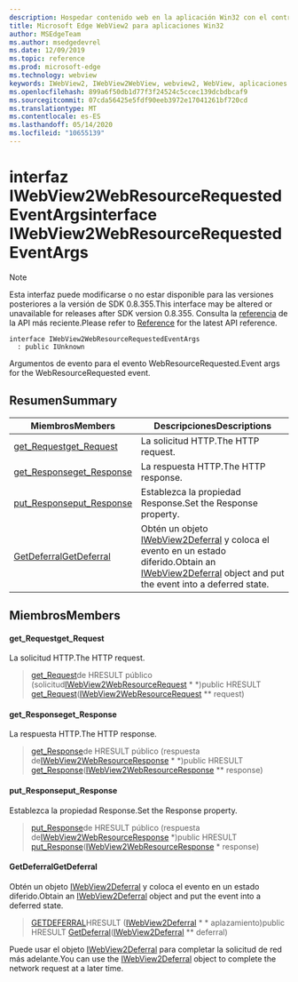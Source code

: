 ```yaml
---
description: Hospedar contenido web en la aplicación Win32 con el control Microsoft Edge WebView2
title: Microsoft Edge WebView2 para aplicaciones Win32
author: MSEdgeTeam
ms.author: msedgedevrel
ms.date: 12/09/2019
ms.topic: reference
ms.prod: microsoft-edge
ms.technology: webview
keywords: IWebView2, IWebView2WebView, webview2, WebView, aplicaciones Win32, Win32, Edge
ms.openlocfilehash: 899a6f50db1d77f3f24524c5ccec139dcbdbcaf9
ms.sourcegitcommit: 07cda56425e5fdf90eeb3972e17041261bf720cd
ms.translationtype: MT
ms.contentlocale: es-ES
ms.lasthandoff: 05/14/2020
ms.locfileid: "10655139"
---
```

# <span data-ttu-id="0209d-104">interfaz IWebView2WebResourceRequestedEventArgs</span><span class="sxs-lookup"><span data-stu-id="0209d-104">interface IWebView2WebResourceRequestedEventArgs</span></span> 

> [!NOTE]
> <span data-ttu-id="0209d-105">Esta interfaz puede modificarse o no estar disponible para las versiones posteriores a la versión de SDK 0.8.355.</span><span class="sxs-lookup"><span data-stu-id="0209d-105">This interface may be altered or unavailable for releases after SDK version 0.8.355.</span></span> <span data-ttu-id="0209d-106">Consulta la [referencia](../../../webview2-api-reference.md) de la API más reciente.</span><span class="sxs-lookup"><span data-stu-id="0209d-106">Please refer to [Reference](../../../webview2-api-reference.md) for the latest API reference.</span></span>

```
interface IWebView2WebResourceRequestedEventArgs
  : public IUnknown
```

<span data-ttu-id="0209d-107">Argumentos de evento para el evento WebResourceRequested.</span><span class="sxs-lookup"><span data-stu-id="0209d-107">Event args for the WebResourceRequested event.</span></span>

## <span data-ttu-id="0209d-108">Resumen</span><span class="sxs-lookup"><span data-stu-id="0209d-108">Summary</span></span>

 <span data-ttu-id="0209d-109">Miembros</span><span class="sxs-lookup"><span data-stu-id="0209d-109">Members</span></span>                        | <span data-ttu-id="0209d-110">Descripciones</span><span class="sxs-lookup"><span data-stu-id="0209d-110">Descriptions</span></span>
--------------------------------|---------------------------------------------
[<span data-ttu-id="0209d-111">get_Request</span><span class="sxs-lookup"><span data-stu-id="0209d-111">get_Request</span></span>](#get_request) | <span data-ttu-id="0209d-112">La solicitud HTTP.</span><span class="sxs-lookup"><span data-stu-id="0209d-112">The HTTP request.</span></span>
[<span data-ttu-id="0209d-113">get_Response</span><span class="sxs-lookup"><span data-stu-id="0209d-113">get_Response</span></span>](#get_response) | <span data-ttu-id="0209d-114">La respuesta HTTP.</span><span class="sxs-lookup"><span data-stu-id="0209d-114">The HTTP response.</span></span>
[<span data-ttu-id="0209d-115">put_Response</span><span class="sxs-lookup"><span data-stu-id="0209d-115">put_Response</span></span>](#put_response) | <span data-ttu-id="0209d-116">Establezca la propiedad Response.</span><span class="sxs-lookup"><span data-stu-id="0209d-116">Set the Response property.</span></span>
[<span data-ttu-id="0209d-117">GetDeferral</span><span class="sxs-lookup"><span data-stu-id="0209d-117">GetDeferral</span></span>](#getdeferral) | <span data-ttu-id="0209d-118">Obtén un objeto [IWebView2Deferral](IWebView2Deferral.md) y coloca el evento en un estado diferido.</span><span class="sxs-lookup"><span data-stu-id="0209d-118">Obtain an [IWebView2Deferral](IWebView2Deferral.md) object and put the event into a deferred state.</span></span>

## <span data-ttu-id="0209d-119">Miembros</span><span class="sxs-lookup"><span data-stu-id="0209d-119">Members</span></span>

#### <span data-ttu-id="0209d-120">get_Request</span><span class="sxs-lookup"><span data-stu-id="0209d-120">get_Request</span></span> 

<span data-ttu-id="0209d-121">La solicitud HTTP.</span><span class="sxs-lookup"><span data-stu-id="0209d-121">The HTTP request.</span></span>

> <span data-ttu-id="0209d-122">[get_Request](#get_request)de HRESULT público (solicitud[IWebView2WebResourceRequest](IWebView2WebResourceRequest.md) \* \*)</span><span class="sxs-lookup"><span data-stu-id="0209d-122">public HRESULT [get_Request](#get_request)([IWebView2WebResourceRequest](IWebView2WebResourceRequest.md) \*\* request)</span></span>

#### <span data-ttu-id="0209d-123">get_Response</span><span class="sxs-lookup"><span data-stu-id="0209d-123">get_Response</span></span> 

<span data-ttu-id="0209d-124">La respuesta HTTP.</span><span class="sxs-lookup"><span data-stu-id="0209d-124">The HTTP response.</span></span>

> <span data-ttu-id="0209d-125">[get_Response](#get_response)de HRESULT público (respuesta de[IWebView2WebResourceResponse](IWebView2WebResourceResponse.md) \* \*)</span><span class="sxs-lookup"><span data-stu-id="0209d-125">public HRESULT [get_Response](#get_response)([IWebView2WebResourceResponse](IWebView2WebResourceResponse.md) \*\* response)</span></span>

#### <span data-ttu-id="0209d-126">put_Response</span><span class="sxs-lookup"><span data-stu-id="0209d-126">put_Response</span></span> 

<span data-ttu-id="0209d-127">Establezca la propiedad Response.</span><span class="sxs-lookup"><span data-stu-id="0209d-127">Set the Response property.</span></span>

> <span data-ttu-id="0209d-128">[put_Response](#put_response)de HRESULT público (respuesta de[IWebView2WebResourceResponse](IWebView2WebResourceResponse.md) \*)</span><span class="sxs-lookup"><span data-stu-id="0209d-128">public HRESULT [put_Response](#put_response)([IWebView2WebResourceResponse](IWebView2WebResourceResponse.md) \* response)</span></span>

#### <span data-ttu-id="0209d-129">GetDeferral</span><span class="sxs-lookup"><span data-stu-id="0209d-129">GetDeferral</span></span> 

<span data-ttu-id="0209d-130">Obtén un objeto [IWebView2Deferral](IWebView2Deferral.md) y coloca el evento en un estado diferido.</span><span class="sxs-lookup"><span data-stu-id="0209d-130">Obtain an [IWebView2Deferral](IWebView2Deferral.md) object and put the event into a deferred state.</span></span>

> <span data-ttu-id="0209d-131">[GETDEFERRAL](#getdeferral)HRESULT ([IWebView2Deferral](IWebView2Deferral.md) \* \* aplazamiento)</span><span class="sxs-lookup"><span data-stu-id="0209d-131">public HRESULT [GetDeferral](#getdeferral)([IWebView2Deferral](IWebView2Deferral.md) \*\* deferral)</span></span>

<span data-ttu-id="0209d-132">Puede usar el objeto [IWebView2Deferral](IWebView2Deferral.md) para completar la solicitud de red más adelante.</span><span class="sxs-lookup"><span data-stu-id="0209d-132">You can use the [IWebView2Deferral](IWebView2Deferral.md) object to complete the network request at a later time.</span></span>

